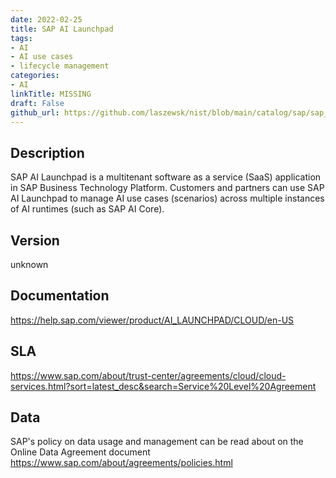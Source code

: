 ```yaml
---
date: 2022-02-25
title: SAP AI Launchpad
tags: 
- AI
- AI use cases
- lifecycle management
categories: 
- AI
linkTitle: MISSING
draft: False         
github_url: https://github.com/laszewsk/nist/blob/main/catalog/sap/sap_ai_launchpad.yaml
---
```


## Description

SAP AI Launchpad is a multitenant software as a service (SaaS) application in SAP Business Technology Platform. Customers and partners can use SAP AI Launchpad to manage AI use cases (scenarios) across multiple instances of AI runtimes (such as SAP AI Core).

## Version

unknown

## Documentation

https://help.sap.com/viewer/product/AI_LAUNCHPAD/CLOUD/en-US

## SLA

https://www.sap.com/about/trust-center/agreements/cloud/cloud-services.html?sort=latest_desc&search=Service%20Level%20Agreement

## Data

SAP's policy on data usage and management can be read about on the Online Data Agreement document https://www.sap.com/about/agreements/policies.html

